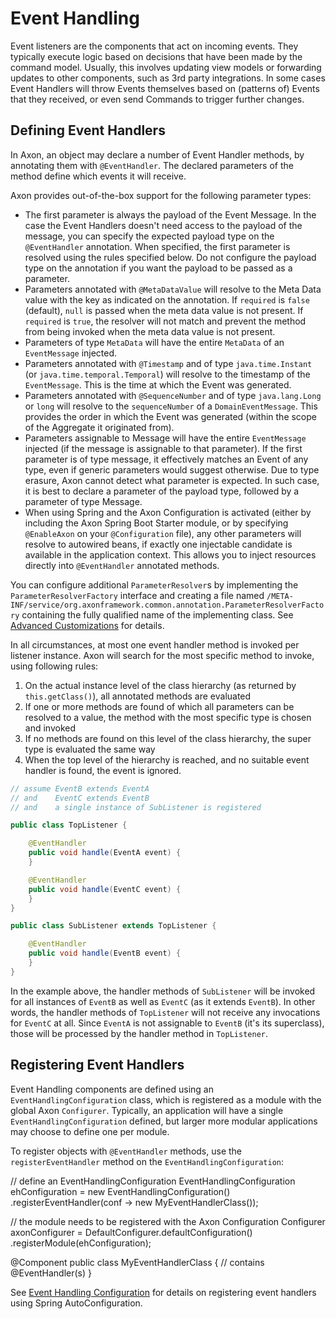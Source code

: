 # Event Handling

Event listeners are the components that act on incoming events. They typically execute logic based on decisions that have been made by the command model. Usually, this involves updating view models or forwarding updates to other components, such as 3rd party integrations. In some cases Event Handlers will throw Events themselves based on \(patterns of\) Events that they received, or even send Commands to trigger further changes.

## Defining Event Handlers

In Axon, an object may declare a number of Event Handler methods, by annotating them with `@EventHandler`. The declared parameters of the method define which events it will receive.

Axon provides out-of-the-box support for the following parameter types:

* The first parameter is always the payload of the Event Message. In the case the Event Handlers doesn't need access to the payload of the message, you can specify the expected payload type on the `@EventHandler` annotation. When specified, the first parameter is resolved using the rules specified below. Do not configure the payload type on the annotation if you want the payload to be passed as a parameter.
* Parameters annotated with `@MetaDataValue` will resolve to the Meta Data value with the key as indicated on the annotation. If `required` is `false` \(default\), `null` is passed when the meta data value is not present. If `required` is `true`, the resolver will not match and prevent the method from being invoked when the meta data value is not present.
* Parameters of type `MetaData` will have the entire `MetaData` of an `EventMessage` injected.
* Parameters annotated with `@Timestamp` and of type `java.time.Instant` \(or `java.time.temporal.Temporal`\) will resolve to the timestamp of the `EventMessage`. This is the time at which the Event was generated.
* Parameters annotated with `@SequenceNumber` and of type `java.lang.Long` or `long` will resolve to the `sequenceNumber` of a `DomainEventMessage`. This provides the order in which the Event was generated \(within the scope of the Aggregate it originated from\).
* Parameters assignable to Message will have the entire `EventMessage` injected \(if the message is assignable to that parameter\). If the first parameter is of type message, it effectively matches an Event of any type, even if generic parameters would suggest otherwise. Due to type erasure, Axon cannot detect what parameter is expected. In such case, it is best to declare a parameter of the payload type, followed by a parameter of type Message.
* When using Spring and the Axon Configuration is activated \(either by including the Axon Spring Boot Starter module, or by specifying `@EnableAxon` on your `@Configuration` file\), any other parameters will resolve to autowired beans, if exactly one injectable candidate is available in the application context. This allows you to inject resources directly into `@EventHandler` annotated methods.

You can configure additional `ParameterResolver`s by implementing the `ParameterResolverFactory` interface and creating a file named `/META-INF/service/org.axonframework.common.annotation.ParameterResolverFactory` containing the fully qualified name of the implementing class. See [Advanced Customizations](../part-iv-advanced-tuning/advanced-customizations.md) for details.

In all circumstances, at most one event handler method is invoked per listener instance. Axon will search for the most specific method to invoke, using following rules:

1. On the actual instance level of the class hierarchy \(as returned by `this.getClass()`\), all annotated methods are evaluated
2. If one or more methods are found of which all parameters can be resolved to a value, the method with the most specific type is chosen and invoked
3. If no methods are found on this level of the class hierarchy, the super type is evaluated the same way
4. When the top level of the hierarchy is reached, and no suitable event handler is found, the event is ignored.

```java
// assume EventB extends EventA 
// and    EventC extends EventB
// and    a single instance of SubListener is registered

public class TopListener {

    @EventHandler
    public void handle(EventA event) {
    }

    @EventHandler
    public void handle(EventC event) {
    }
}

public class SubListener extends TopListener {

    @EventHandler
    public void handle(EventB event) {
    }
}
```

In the example above, the handler methods of `SubListener` will be invoked for all instances of `EventB` as well as `EventC` \(as it extends `EventB`\). In other words, the handler methods of `TopListener` will not receive any invocations for `EventC` at all. Since `EventA` is not assignable to `EventB` \(it's its superclass\), those will be processed by the handler method in `TopListener`.

## Registering Event Handlers

Event Handling components are defined using an `EventHandlingConfiguration` class, which is registered as a module with the global Axon `Configurer`. Typically, an application will have a single `EventHandlingConfiguration` defined, but larger more modular applications may choose to define one per module.

To register objects with `@EventHandler` methods, use the `registerEventHandler` method on the `EventHandlingConfiguration`:

// define an EventHandlingConfiguration EventHandlingConfiguration ehConfiguration = new EventHandlingConfiguration\(\) .registerEventHandler\(conf -&gt; new MyEventHandlerClass\(\)\);

// the module needs to be registered with the Axon Configuration Configurer axonConfigurer = DefaultConfigurer.defaultConfiguration\(\) .registerModule\(ehConfiguration\);

@Component public class MyEventHandlerClass { // contains @EventHandler\(s\) }

See [Event Handling Configuration](../part-iii-infrastructure-components/spring-boot-autoconfiguration.md#event-handling-configuration) for details on registering event handlers using Spring AutoConfiguration.

